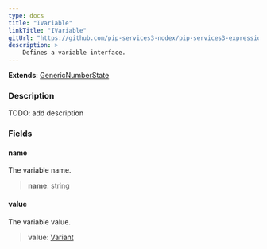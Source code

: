 ```yaml
---
type: docs
title: "IVariable"
linkTitle: "IVariable"
gitUrl: "https://github.com/pip-services3-nodex/pip-services3-expressions-nodex"
description: > 
    Defines a variable interface.
---
```


**Extends**: [GenericNumberState](../../../tokenizers/generic/generic_number_state)

### Description

TODO: add description


### Fields

<span class="hide-title-link">

#### name
The variable name.
> **name**: string

#### value
The variable value.
> **value**: [Variant](../../../variants/variant)

</span>